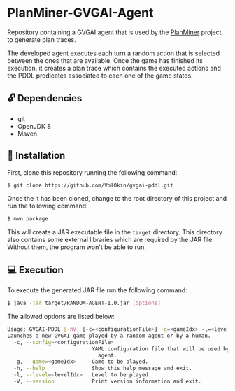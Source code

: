 # PlanMiner-GVGAI-Agent
Repository containing a GVGAI agent that is used by the [PlanMiner](https://github.com/Leontes/PlanMiner)
project to generate plan traces.

The developed agent executes each turn a random action that is selected between
the ones that are available. Once the game has finished its execution, it creates
a plan trace which contains the executed actions and the PDDL predicates associated
to each one of the game states.

## :unlock: Dependencies

- git
- OpenJDK 8
- Maven

## :wrench: Installation

First, clone this repository running the following command:

```sh
$ git clone https://github.com/Vol0kin/gvgai-pddl.git
```

Once the it has been cloned, change to the root directory of this project and
run the following command:

```sh
$ mvn package
```

This will create a JAR executable file in the `target` directory. This directory
also contains some external libraries which are required by the JAR file. Without
them, the program won't be able to run.

## :computer: Execution

To execute the generated JAR file run the following command:

```sh
$ java -jar target/RANDOM-AGENT-1.0.jar [options]
```

The allowed options are listed below:

```sh
Usage: GVGAI-PDDL [-hV] [-c=<configurationFile>] -g=<gameIdx> -l=<levelIdx>
Launches a new GVGAI game played by a random agent or by a human.
  -c, --config=<configurationFile>
                           YAML configuration file that will be used by the
                             agent.
  -g, --game=<gameIdx>     Game to be played.
  -h, --help               Show this help message and exit.
  -l, --level=<levelIdx>   Level to be played.
  -V, --version            Print version information and exit.
```
